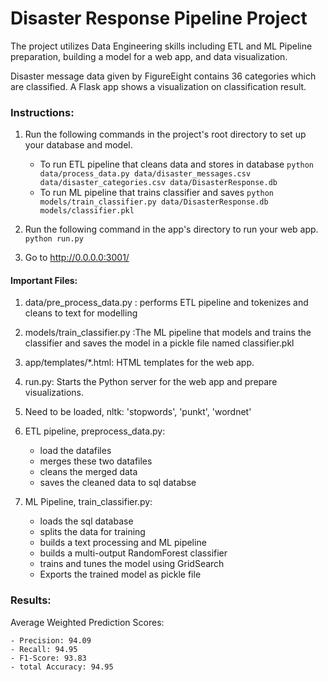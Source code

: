# Disaster Response Pipeline Project

The project utilizes Data Engineering skills including ETL and ML Pipeline preparation, building a model for a web app, 
and data visualization.

Disaster message data given by FigureEight contains 36 categories which are classified.
A Flask app shows a visualization on classification result.


### Instructions:
1. Run the following commands in the project's root directory to set up your database and model.

    - To run ETL pipeline that cleans data and stores in database
        `python data/process_data.py data/disaster_messages.csv data/disaster_categories.csv data/DisasterResponse.db`
    - To run ML pipeline that trains classifier and saves
        `python models/train_classifier.py data/DisasterResponse.db models/classifier.pkl`

2. Run the following command in the app's directory to run your web app.
    `python run.py`

3. Go to http://0.0.0.0:3001/


#### Important Files: 
1.  data/pre_process_data.py :  performs ETL pipeline and  tokenizes and cleans to text for modelling
2.  models/train_classifier.py :The ML pipeline that  models and trains the classifier and saves the model in a pickle file
named classifier.pkl
3. app/templates/*.html: HTML templates for the web app.
4. run.py: Starts the Python server for the web app and prepare visualizations.
5.  Need to be loaded, nltk: 'stopwords', 'punkt', 'wordnet'
		
4. ETL pipeline, preprocess_data.py:  
	- load the datafiles
	- merges these two datafiles 
	- cleans the merged data
	- saves the cleaned data to sql databse
5. ML Pipeline, train_classifier.py:
	- loads the sql database
	- splits the data for training
	- builds a text processing and ML pipeline 
	- builds a multi-output RandomForest classifier
	- trains and tunes the model using GridSearch
	- Exports the trained model as pickle file
	
### Results:
Average Weighted Prediction Scores:

	- Precision: 94.09
	- Recall: 94.95  
	- F1-Score: 93.83
	- total Accuracy: 94.95